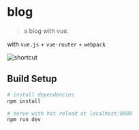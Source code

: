 # blog

> a blog with vue.

with `vue.js` + `vue-router` + `webpack`

![shortcut](http://7xokxd.com1.z0.glb.clouddn.com/example.png)

## Build Setup

``` bash
# install dependencies
npm install

# serve with hot reload at localhost:8080
npm run dev
```
